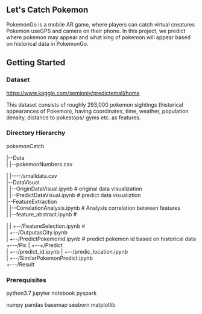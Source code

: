 ## Let's Catch Pokemon
PokemonGo is a mobile AR game, where players can catch virtual creatures Pokemon useGPS and camera on their phone. In this project, we predict where pokemon may appear and what king of pokemon will appear based on historical data in PokemonGo.
## Getting Started
### Dataset
https://www.kaggle.com/semioniy/predictemall/home

This dataset consists of roughly 293,000 pokemon sightings (historical appearances of Pokemon), having coordinates, time, weather, population density, distance to pokestops/ gyms etc. as features.
### Directory Hierarchy
pokemonCatch

|--Data    
|      |--pokemonNumbers.csv            

| 	|----/smalldata.csv   
|--DataVisual   
|   	|--OriginDataVisual.ipynb     # original data visualization   
|	|--PredictDataVisual.ipynb    # predict data visualiztion  
|--FeatureExtraction  
|  	|--CorrelationAnalysis.ipynb  # Analysis correlation between features  
|      |--feature_abstract.ipynb     #  

|	|
   +--/FeatureSelection.ipynb     #   
   |
   +--/OutputasCity.ipynb   
   |
   +--/PredictPokemonid.ipynb     # predict pokemon id based on historical data  
+---/Pic
|
+--+/Predict  
   |
   +--/predict_id.ipynb
   |
   +--/predic_location.ipynb  
   |
   +--/SimilarPokemonPredict.ipynb  
+---/Result  


### Prerequisites
python3.7
jupyter notebook
pyspark

numpy
pandas
basemap
seaborn
matplotlib
